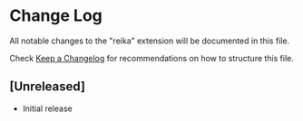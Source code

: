 # Change Log
All notable changes to the "reika" extension will be documented in this file.

Check [Keep a Changelog](http://keepachangelog.com/) for recommendations on how to structure this file.

## [Unreleased]
- Initial release